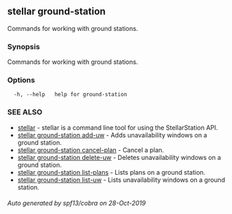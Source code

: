 ## stellar ground-station

Commands for working with ground stations.

### Synopsis

Commands for working with ground stations.

### Options

```
  -h, --help   help for ground-station
```

### SEE ALSO

* [stellar](stellar.md)	 - stellar is a command line tool for using the StellarStation API.
* [stellar ground-station add-uw](stellar_ground-station_add-uw.md)	 - Adds unavailability windows on a ground station.
* [stellar ground-station cancel-plan](stellar_ground-station_cancel-plan.md)	 - Cancel a plan.
* [stellar ground-station delete-uw](stellar_ground-station_delete-uw.md)	 - Deletes unavailability windows on a ground station.
* [stellar ground-station list-plans](stellar_ground-station_list-plans.md)	 - Lists plans on a ground station.
* [stellar ground-station list-uw](stellar_ground-station_list-uw.md)	 - Lists unavailability windows on a ground station.

###### Auto generated by spf13/cobra on 28-Oct-2019
